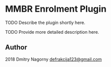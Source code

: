 # MMBR Enrolment Plugin #

TODO Describe the plugin shortly here.

TODO Provide more detailed description here.

## Author ##

2018 Dmitry Nagorny defrakcija123@gmail.com

